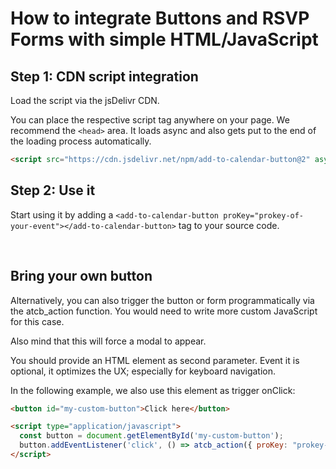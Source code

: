 
# How to integrate Buttons and RSVP Forms with simple HTML/JavaScript

## Step 1: CDN script integration

Load the script via the jsDelivr CDN.

You can place the respective script tag anywhere on your page. We recommend the `<head>` area. It loads async and also gets put to the end of the loading process automatically.

```html
<script src="https://cdn.jsdelivr.net/npm/add-to-calendar-button@2" async defer></script>
```

## Step 2: Use it

Start using it by adding a `<add-to-calendar-button proKey="prokey-of-your-event"></add-to-calendar-button>` tag to your source code.

<br />

## Bring your own button

Alternatively, you can also trigger the button or form programmatically via the atcb_action function. You would need to write more custom JavaScript for this case.

Also mind that this will force a modal to appear.

You should provide an HTML element as second parameter. Event it is optional, it optimizes the UX; especially for keyboard navigation.

In the following example, we also use this element as trigger onClick:

```html
<button id="my-custom-button">Click here</button>

<script type="application/javascript">
  const button = document.getElementById('my-custom-button');
  button.addEventListener('click', () => atcb_action({ proKey: "prokey-of-your-event"}, button));
</script>
```
